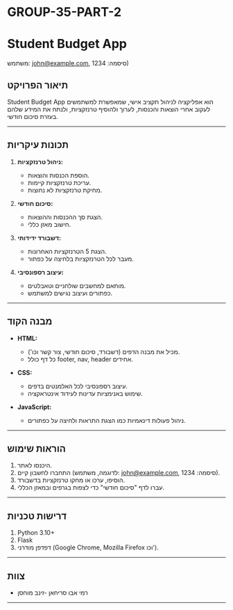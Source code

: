 
# GROUP-35-PART-2 
# Student Budget App
משתמש: john@example.com, סיסמה: 1234)
## תיאור הפרויקט
Student Budget App הוא אפליקציה לניהול תקציב אישי, שמאפשרת למשתמשים לעקוב אחרי הוצאות והכנסות, לערוך ולהוסיף טרנזקציות, ולנתח את המידע שלהם בעזרת סיכום חודשי.

---

## תכונות עיקריות
1. **ניהול טרנזקציות:**
   - הוספת הכנסות והוצאות.
   - עריכת טרנזקציות קיימות.
   - מחיקת טרנזקציות לא נחוצות.

2. **סיכום חודשי:**
   - הצגת סך ההכנסות וההוצאות.
   - חישוב מאזן כללי.
  

3. **דשבורד ידידותי:**
   - הצגת 5 הטרנזקציות האחרונות.
   - מעבר לכל הטרנזקציות בלחיצה על כפתור.

4. **עיצוב רספונסיבי:**
   - מותאם למחשבים שולחניים וטאבלטים.
   - כפתורים ועיצוב נגישים למשתמש.

---

## מבנה הקוד
- **HTML:** 
  - מכיל את מבנה הדפים (דשבורד, סיכום חודשי, צור קשר וכו').
  - כל דף כולל footer, nav, header אחידים.

- **CSS:**
  - עיצוב רספונסיבי לכל האלמנטים בדפים.
  - שימוש באנימציות עדינות לעידוד אינטראקציה.

- **JavaScript:**
  - ניהול פעולות דינאמיות כמו הצגת התראות ולחיצה על כפתורים.

---

## הוראות שימוש
1. היכנסו לאתר.
2. התחברו לחשבון קיים (לדוגמה, משתמש: john@example.com, סיסמה: 1234).
3. הוסיפו, ערכו או מחקו טרנזקציות בדשבורד.
4. עברו לדף "סיכום חודשי" כדי לצפות בגרפים ובמאזן הכללי.

---

## דרישות טכניות
1. Python 3.10+
2. Flask
3. דפדפן מודרני (Google Chrome, Mozilla Firefox וכו').

---

## צוות
- רמי אבו סריחאן
-זינב מוחסן

---
